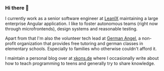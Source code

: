 ### Hi there 👋

I currently work as a senior software engineer at [LeanIX](https://github.com/leanix) maintaining a large enterprise Angular application. I like to foster autonomous teams (right now through microfrontends), design systems and reasonable testing.

Apart from that I'm also the volunteer tech lead at [German Angel](https://german-angel.de/), a non-profit organization that provides free tutoring and german classes in elementary schools. Especially to families who otherwise couldn't afford it.

I maintain a personal blog over at [xkons.de](https://www.xkons.de) where I occasionally write about how to teach programming to teens and generally try to share knowledge.


